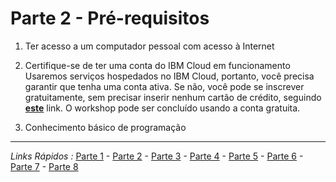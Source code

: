 # Parte 2 - Pré-requisitos

1. Ter acesso a um computador pessoal com acesso à Internet

2. Certifique-se de ter uma conta do IBM Cloud em funcionamento
Usaremos serviços hospedados no IBM Cloud, portanto, você precisa garantir que tenha uma conta ativa. Se não, você pode se inscrever gratuitamente, sem precisar inserir nenhum cartão de crédito, seguindo [**este**](http://cloud.ibm.com/)  link. O workshop pode ser concluído usando a conta gratuita.

3. Conhecimento básico de programação

***
*Links Rápidos :*
[Parte 1](/content/intro.md) - [Parte 2](/content/prereq.md) - [Parte 3](/content/access.md) - [Parte 4](/content/boilerplate.md) - [Parte 5](/content/platform.md) - [Parte 6](/content/device.md) - [Parte 7](/content/view.md) - [Parte 8](/content/nodered.md)
